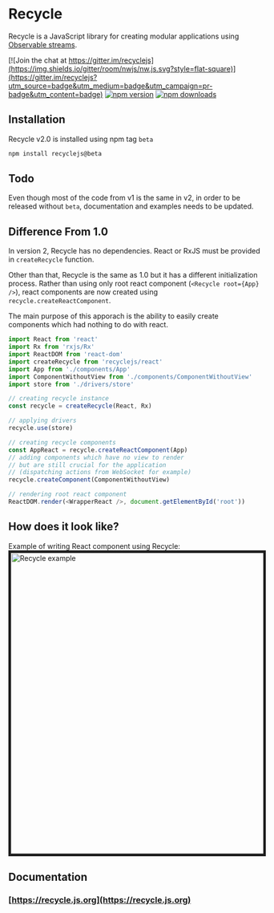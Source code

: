 # Recycle

Recycle is a JavaScript library for creating modular applications using [Observable streams](http://reactivex.io/).

[![Join the chat at https://gitter.im/recyclejs](https://img.shields.io/gitter/room/nwjs/nw.js.svg?style=flat-square)](https://gitter.im/recyclejs?utm_source=badge&utm_medium=badge&utm_campaign=pr-badge&utm_content=badge)
[![npm version](https://img.shields.io/npm/v/recyclejs.svg?style=flat-square)](https://www.npmjs.com/package/recyclejs)
[![npm downloads](https://img.shields.io/npm/dm/recyclejs.svg?style=flat-square)](https://www.npmjs.com/package/recyclejs)

## Installation
Recycle v2.0 is installed using npm tag `beta`

```bash
npm install recyclejs@beta
```

## Todo
Even though most of the code from v1 is the same in v2,
in order to be released without `beta`, documentation and examples needs to be updated.

## Difference From 1.0
In version 2, Recycle has no dependencies.
React or RxJS must be provided in `createRecycle` function.

Other than that, Recycle is the same as 1.0 but it has a different initialization process.
Rather than using only root react component (`<Recycle root={App} />`),
react components are now created using `recycle.createReactComponent`.

The main purpose of this apporach is the ability to easily create components which had
nothing to do with react.

```javascript
import React from 'react'
import Rx from 'rxjs/Rx'
import ReactDOM from 'react-dom'
import createRecycle from 'recyclejs/react'
import App from './components/App'
import ComponentWithoutView from './components/ComponentWithoutView'
import store from './drivers/store'

// creating recycle instance
const recycle = createRecycle(React, Rx)

// applying drivers
recycle.use(store)

// creating recycle components
const AppReact = recycle.createReactComponent(App)
// adding components which have no view to render
// but are still crucial for the application
// (dispatching actions from WebSocket for example)
recycle.createComponent(ComponentWithoutView)

// rendering root react component
ReactDOM.render(<WrapperReact />, document.getElementById('root'))
```

## How does it look like?
Example of writing React component using Recycle:
<img src="https://cloud.githubusercontent.com/assets/1868852/22227336/192d20fe-e1cb-11e6-8c20-27218a6bc5e2.gif" style="border: 5px solid #1e1e1e" alt="Recycle example" width="600" />

## Documentation

### [https://recycle.js.org](https://recycle.js.org)